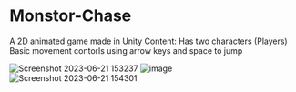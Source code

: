 # Monstor-Chase
A 2D animated game made in Unity
Content:
Has two characters (Players)
Basic movement contorls using arrow keys and space to jump

![Screenshot 2023-06-21 153237](https://github.com/Ashin-Santhosh/Monstor-Chase/assets/101514640/f1e93568-b745-4c96-8f65-064eb6b98411)
![image](https://github.com/Ashin-Santhosh/Monstor-Chase/assets/101514640/2528dc96-47d1-4cff-b7f9-b58974080bf6)
![Screenshot 2023-06-21 154301](https://github.com/Ashin-Santhosh/Monstor-Chase/assets/101514640/9cac74f3-998c-4704-b3e1-457b0ba224f1)

